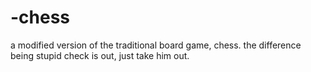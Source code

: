 # -chess
a modified version of the traditional board game, chess.
the difference being stupid check is out, just take him out.
